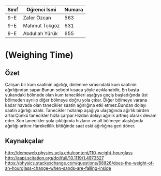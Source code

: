 
Sınıf | Öğrenci İsmi   | Numara
------|----------------|--------
9-E   | Zafer Özcan    | 563
9-E   | Mahmut Tokgöz  | 631
9-E   | Abdullah Yürük | 655
#  (Weighing Time)
## Özet
Çalışan bir kum saatinin ağırlığı, dinlenme sırasındaki kum saatinin ağırlığından sapar.Bunun sebebi kısaca
şöyle açıklanabilir,
En başta yukarıdaki bölmede olan kum tanecikleri aşağıya geçiş başladığında üst bölmeden ayrılıp diğer bölmeye doğru yola çıkar.
Diğer bölmeye varana kadar havada olan tanecikler saatin ağırlığına etki etmez.Bundan dolayı saatin ağırlığı azalır.
Tanecikler hızlanıp aşağıya ulaştığında ağırlık birden artar.Çünkü tanecikler hızla çarpar.Hızdan dolayı ağırlık artmış olarak devam eder.
Son tanecikler yola çıktığında hızlanır ve alt bölmeye ulaştığında ağırlığı arttırır.Hareketlilik bittiğinde saat eski ağırlığına geri döner.
## Kaynakçalar  
http://demoweb.physics.ucla.edu/content/110-weight-hourglass
http://aapt.scitation.org/doi/full/10.1119/1.4973527
https://physics.stackexchange.com/questions/88826/does-the-weight-of-an-hourglass-change-when-sands-are-falling-inside

